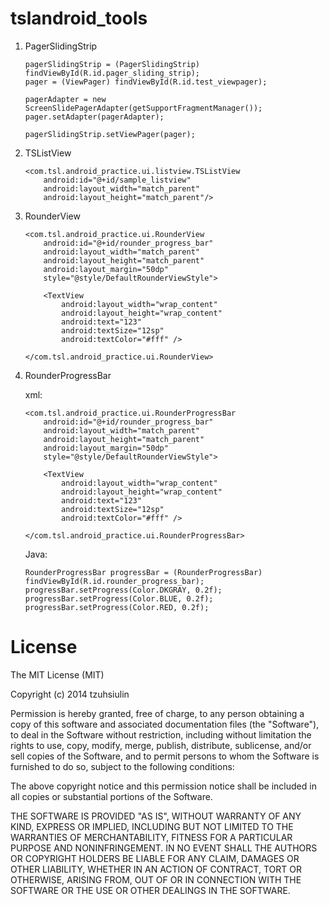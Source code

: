 tslandroid_tools
================

1. PagerSlidingStrip
	```
	pagerSlidingStrip = (PagerSlidingStrip) findViewById(R.id.pager_sliding_strip);
	pager = (ViewPager) findViewById(R.id.test_viewpager);
	
	pagerAdapter = new ScreenSlidePagerAdapter(getSupportFragmentManager());
	pager.setAdapter(pagerAdapter);
	
	pagerSlidingStrip.setViewPager(pager);
	```

2. TSListView
	```
	<com.tsl.android_practice.ui.listview.TSListView
        android:id="@+id/sample_listview"
        android:layout_width="match_parent"
        android:layout_height="match_parent"/>
	```
	
3. RounderView
	```
	<com.tsl.android_practice.ui.RounderView
        android:id="@+id/rounder_progress_bar"
        android:layout_width="match_parent"
        android:layout_height="match_parent"
        android:layout_margin="50dp"
        style="@style/DefaultRounderViewStyle">

        <TextView
            android:layout_width="wrap_content"
            android:layout_height="wrap_content"
            android:text="123"
            android:textSize="12sp"
            android:textColor="#fff" />

    </com.tsl.android_practice.ui.RounderView>
	```
	
4. RounderProgressBar

	xml:
	```
	<com.tsl.android_practice.ui.RounderProgressBar
        android:id="@+id/rounder_progress_bar"
        android:layout_width="match_parent"
        android:layout_height="match_parent"
        android:layout_margin="50dp"
        style="@style/DefaultRounderViewStyle">

        <TextView
            android:layout_width="wrap_content"
            android:layout_height="wrap_content"
            android:text="123"
            android:textSize="12sp"
            android:textColor="#fff" />

    </com.tsl.android_practice.ui.RounderProgressBar>
	```
	Java:	
	```
	RounderProgressBar progressBar = (RounderProgressBar) findViewById(R.id.rounder_progress_bar);
    progressBar.setProgress(Color.DKGRAY, 0.2f);
    progressBar.setProgress(Color.BLUE, 0.2f);
    progressBar.setProgress(Color.RED, 0.2f);
	```


License
================
The MIT License (MIT)

Copyright (c) 2014 tzuhsiulin

Permission is hereby granted, free of charge, to any person obtaining a copy
of this software and associated documentation files (the "Software"), to deal
in the Software without restriction, including without limitation the rights
to use, copy, modify, merge, publish, distribute, sublicense, and/or sell
copies of the Software, and to permit persons to whom the Software is
furnished to do so, subject to the following conditions:

The above copyright notice and this permission notice shall be included in all
copies or substantial portions of the Software.

THE SOFTWARE IS PROVIDED "AS IS", WITHOUT WARRANTY OF ANY KIND, EXPRESS OR
IMPLIED, INCLUDING BUT NOT LIMITED TO THE WARRANTIES OF MERCHANTABILITY,
FITNESS FOR A PARTICULAR PURPOSE AND NONINFRINGEMENT. IN NO EVENT SHALL THE
AUTHORS OR COPYRIGHT HOLDERS BE LIABLE FOR ANY CLAIM, DAMAGES OR OTHER
LIABILITY, WHETHER IN AN ACTION OF CONTRACT, TORT OR OTHERWISE, ARISING FROM,
OUT OF OR IN CONNECTION WITH THE SOFTWARE OR THE USE OR OTHER DEALINGS IN THE
SOFTWARE.